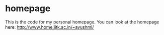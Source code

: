 homepage
========
 This is the code for my personal homepage.
 You can look at the homepage here: http://www.home.iitk.ac.in/~ayushmi/
